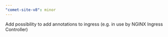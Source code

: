 ```yaml
---
"comet-site-v8": minor
---
```


Add possibility to add annotations to ingress (e.g. in use by NGINX Ingress Controller)